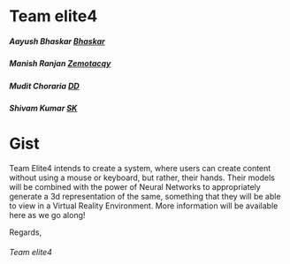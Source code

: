 # Team elite4

##### Aayush Bhaskar [Bhaskar](https://github.com/aayushbhaskar/)
##### Manish Ranjan [Zemotacqy](https://github.com/Zemotacqy)
##### Mudit Choraria [DD](https://github.com/procode-dd/)
##### Shivam Kumar [SK](https://github.com/shivampkumar/)

# Gist
Team Elite4 intends to create a system, where users can create content without using a mouse or keyboard, but rather, their hands. Their models will be combined with the power of Neural Networks to appropriately generate a 3d representation of the same, something that they will be able to view in a Virtual Reality Environment. 
More information will be available here as we go along!

Regards,
###### Team elite4




